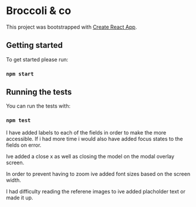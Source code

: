 # Broccoli & co

This project was bootstrapped with [Create React App](https://github.com/facebook/create-react-app).

## Getting started

To get started please run:

### `npm start`

## Running the tests

You can run the tests with:

### `npm test`

I have added labels to each of the fields in order to make the more accessible. If i had more time i would also have added focus states to the fields on error.

Ive added a close x as well as closing the model on the modal overlay screen.

In order to prevent having to zoom ive added font sizes based on the screen width.

I had difficulty reading the referene images to ive added placholder text or made it up. 



